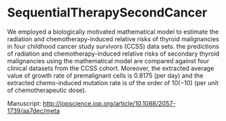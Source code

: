 # SequentialTherapySecondCancer
We employed a biologically motivated mathematical model to estimate the radiation and chemotherapy-induced 
relative risks of thyroid malignancies in four childhood cancer study survivors (CCSS) data sets. the predictions 
of radiation and chemotherapy-induced relative risks of secondary thyroid malignancies using the mathematical model 
are compared against four clinical datasets from the CCSS cohort. Moreover, the extracted average value of growth 
rate of premalignant cells is 0.8175 (per day) and the extracted chemo-induced mutation rate is of the order of 
10(−10) (per unit of chemotherapeutic dose).

Manuscript: http://iopscience.iop.org/article/10.1088/2057-1739/aa7dec/meta 
